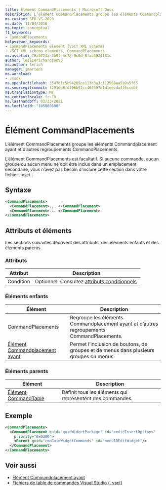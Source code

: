 ```yaml
---
title: Élément CommandPlacements | Microsoft Docs
description: L’élément CommandPlacements groupe les éléments Commandplacement ayant et d’autres regroupements CommandPlacements. L’élément CommandPlacements est facultatif.
ms.custom: SEO-VS-2020
ms.date: 11/04/2016
ms.topic: conceptual
f1_keywords:
- CommandPlacements
helpviewer_keywords:
- CommandPlacements element (VSCT XML schema)
- VSCT XML schema elements, CommandPlacements
ms.assetid: 78a5724a-3b9f-4c78-9c0d-8faa3924f81c
author: leslierichardson95
ms.author: lerich
manager: jmartens
ms.workload:
- vssdk
ms.openlocfilehash: 3547d1c5b94285ce113b3a3c112568aa5a9a5f65
ms.sourcegitcommit: f2916d8fd296b92cc402597d1d1eecda4f6cccbf
ms.translationtype: MT
ms.contentlocale: fr-FR
ms.lasthandoff: 03/25/2021
ms.locfileid: "105089600"
---
```

# <a name="commandplacements-element"></a>Élément CommandPlacements
L’élément CommandPlacements groupe les éléments Commandplacement ayant et d’autres regroupements CommandPlacements.

 L’élément CommandPlacements est facultatif. Si aucune commande, aucun groupe ou aucun menu ne doit être inclus dans un emplacement secondaire, vous n’avez pas besoin d’inclure cette section dans votre fichier *. vsct* .

## <a name="syntax"></a>Syntaxe

```xml
<CommandPlacements>
  <CommandPlacement>... </CommandPlacement>
  <CommandPlacement>... </CommandPlacement>
</CommandPlacements>
```

## <a name="attributes-and-elements"></a>Attributs et éléments
 Les sections suivantes décrivent des attributs, des éléments enfants et des éléments parents.

### <a name="attributes"></a>Attributs

|Attribut|Description|
|---------------|-----------------|
|Condition|Optionnel. Consultez [attributs conditionnels](../extensibility/vsct-xml-schema-conditional-attributes.md).|

### <a name="child-elements"></a>Éléments enfants

|Élément|Description|
|-------------|-----------------|
|CommandPlacements|Regroupe les éléments Commandplacement ayant et d’autres regroupements CommandPlacements.|
|[Élément Commandplacement ayant](../extensibility/commandplacement-element.md)|Permet l’inclusion de boutons, de groupes et de menus dans plusieurs groupes ou menus.|

### <a name="parent-elements"></a>Éléments parents

|Élément|Description|
|-------------|-----------------|
|[Élément CommandTable](../extensibility/commandtable-element.md)|Définit tous les éléments qui représentent des commandes.|

## <a name="example"></a>Exemple

```xml
<CommandPlacements>
  <CommandPlacement guid="guidWidgetPackage" id="cmdidInsertOptions"
    priority="0x0300">
    <Parent guid="cmdGuidWidgetCommands" id="menuIDEditWidget"/>
  </CommandPlacement>
</CommandPlacements>
```

## <a name="see-also"></a>Voir aussi
- [Élément Commandplacement ayant](../extensibility/commandplacement-element.md)
- [Fichiers de table de commandes Visual Studio (. vsct)](../extensibility/internals/visual-studio-command-table-dot-vsct-files.md)
